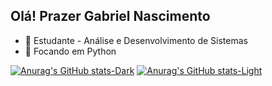 ## Olá! Prazer Gabriel Nascimento
- 🔭 Estudante - Análise e Desenvolvimento de Sistemas
- 🌱 Focando em Python 

[![Anurag's GitHub stats-Dark](https://github-readme-stats.vercel.app/api?username=ogabrielgsn_icons=true&theme=dark#gh-dark-mode-only)](https://github.com/anuraghazra/github-readme-stats#gh-dark-mode-only)
[![Anurag's GitHub stats-Light](https://github-readme-stats.vercel.app/api?username=ogabrielgsn_icons=true&theme=default#gh-light-mode-only)](https://github.com/anuraghazra/github-readme-stats#gh-light-mode-only)
